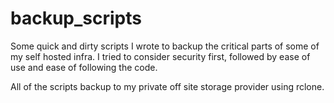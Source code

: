 # backup_scripts

Some quick and dirty scripts I wrote to backup the critical parts of some of my self hosted infra. I tried to consider security first, followed by ease of use and ease of following the code.

All of the scripts backup to my private off site storage provider using rclone.
